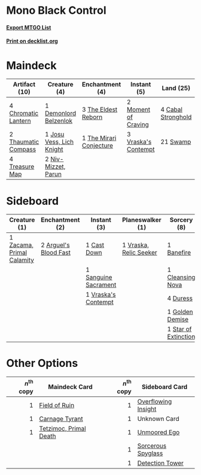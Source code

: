 # Mono Black Control

#### [Export MTGO List](../collection/Mono%20Black%20Control/Mono%20Black%20Control.txt)
#### [Print on decklist.org](http://decklist.org/?deckmain=4%09Cabal%20Stronghold%0A4%09Chromatic%20Lantern%0A1%09Demonlord%20Belzenlok%0A2%09Golden%20Demise%0A1%09Josu%20Vess,%20Lich%20Knight%0A4%09Karn,%20Scion%20of%20Urza%0A4%09Mastermind's%20Acquisition%0A2%09Moment%20of%20Craving%0A2%09Niv-Mizzet,%20Parun%0A2%09Ritual%20of%20Soot%0A21%09Swamp%0A2%09Thaumatic%20Compass%0A3%09The%20Eldest%20Reborn%0A1%09The%20Mirari%20Conjecture%0A4%09Treasure%20Map%0A3%09Vraska's%20Contempt&deckside=2%09Arguel's%20Blood%20Fast%0A1%09Banefire%0A1%09Cast%20Down%0A1%09Cleansing%20Nova%0A4%09Duress%0A1%09Golden%20Demise%0A1%09Sanguine%20Sacrament%0A1%09Star%20of%20Extinction%0A1%09Vraska's%20Contempt%0A1%09Vraska,%20Relic%20Seeker%0A1%09Zacama,%20Primal%20Calamity)
# Maindeck

|                                        Artifact (10)                                         |                                           Creature (4)                                            |                                         Enchantment (4)                                          |                                         Instant (5)                                          |                                          Land (25)                                          |                                        Planeswalker (4)                                        |                                             Sorcery (8)                                             |
|----------------------------------------------------------------------------------------------|---------------------------------------------------------------------------------------------------|--------------------------------------------------------------------------------------------------|----------------------------------------------------------------------------------------------|---------------------------------------------------------------------------------------------|------------------------------------------------------------------------------------------------|-----------------------------------------------------------------------------------------------------|
|4 [Chromatic Lantern](http://gatherer.wizards.com/Pages/Card/Details.aspx?multiverseid=420595)|1 [Demonlord Belzenlok](http://gatherer.wizards.com/Pages/Card/Details.aspx?multiverseid=442974)   |3 [The Eldest Reborn](http://gatherer.wizards.com/Pages/Card/Details.aspx?multiverseid=442978)    |2 [Moment of Craving](http://gatherer.wizards.com/Pages/Card/Details.aspx?multiverseid=439736)|4 [Cabal Stronghold](http://gatherer.wizards.com/Pages/Card/Details.aspx?multiverseid=443126)|4 [Karn, Scion of Urza](http://gatherer.wizards.com/Pages/Card/Details.aspx?multiverseid=442889)|2 [Golden Demise](http://gatherer.wizards.com/Pages/Card/Details.aspx?multiverseid=439730)           |
|2 [Thaumatic Compass](http://gatherer.wizards.com/Pages/Card/Details.aspx?multiverseid=435408)|1 [Josu Vess, Lich Knight](http://gatherer.wizards.com/Pages/Card/Details.aspx?multiverseid=442983)|1 [The Mirari Conjecture](http://gatherer.wizards.com/Pages/Card/Details.aspx?multiverseid=442945)|3 [Vraska's Contempt](http://gatherer.wizards.com/Pages/Card/Details.aspx?multiverseid=435283)|21 [Swamp](http://gatherer.wizards.com/Pages/Card/Details.aspx?multiverseid=439603)          |                                                                                                |4 [Mastermind's Acquisition](http://gatherer.wizards.com/Pages/Card/Details.aspx?multiverseid=439734)|
|4 [Treasure Map](http://gatherer.wizards.com/Pages/Card/Details.aspx?multiverseid=435410)     |2 [Niv-Mizzet, Parun](http://gatherer.wizards.com/Pages/Card/Details.aspx?multiverseid=452942)     |                                                                                                  |                                                                                              |                                                                                             |                                                                                                |2 [Ritual of Soot](http://gatherer.wizards.com/Pages/Card/Details.aspx?multiverseid=452834)          |


# Sideboard

|                                            Creature (1)                                            |                                        Enchantment (2)                                         |                                          Instant (3)                                          |                                        Planeswalker (1)                                         |                                          Sorcery (8)                                          |
|----------------------------------------------------------------------------------------------------|------------------------------------------------------------------------------------------------|-----------------------------------------------------------------------------------------------|-------------------------------------------------------------------------------------------------|-----------------------------------------------------------------------------------------------|
|1 [Zacama, Primal Calamity](http://gatherer.wizards.com/Pages/Card/Details.aspx?multiverseid=439836)|2 [Arguel's Blood Fast](http://gatherer.wizards.com/Pages/Card/Details.aspx?multiverseid=439316)|1 [Cast Down](http://gatherer.wizards.com/Pages/Card/Details.aspx?multiverseid=442969)         |1 [Vraska, Relic Seeker](http://gatherer.wizards.com/Pages/Card/Details.aspx?multiverseid=435388)|1 [Banefire](http://gatherer.wizards.com/Pages/Card/Details.aspx?multiverseid=397676)          |
|                                                                                                    |                                                                                                |1 [Sanguine Sacrament](http://gatherer.wizards.com/Pages/Card/Details.aspx?multiverseid=435185)|                                                                                                 |1 [Cleansing Nova](http://gatherer.wizards.com/Pages/Card/Details.aspx?multiverseid=447145)    |
|                                                                                                    |                                                                                                |1 [Vraska's Contempt](http://gatherer.wizards.com/Pages/Card/Details.aspx?multiverseid=435283) |                                                                                                 |4 [Duress](http://gatherer.wizards.com/Pages/Card/Details.aspx?multiverseid=270465)            |
|                                                                                                    |                                                                                                |                                                                                               |                                                                                                 |1 [Golden Demise](http://gatherer.wizards.com/Pages/Card/Details.aspx?multiverseid=439730)     |
|                                                                                                    |                                                                                                |                                                                                               |                                                                                                 |1 [Star of Extinction](http://gatherer.wizards.com/Pages/Card/Details.aspx?multiverseid=435315)|


# Other Options

|*n*<sup>th</sup> copy|                                          Maindeck Card                                          |*n*<sup>th</sup> copy|                                        Sideboard Card                                        |
|--------------------:|-------------------------------------------------------------------------------------------------|--------------------:|----------------------------------------------------------------------------------------------|
|                    1|[Field of Ruin](http://gatherer.wizards.com/Pages/Card/Details.aspx?multiverseid=435415)         |                    1|[Overflowing Insight](http://gatherer.wizards.com/Pages/Card/Details.aspx?multiverseid=435218)|
|                    1|[Carnage Tyrant](http://gatherer.wizards.com/Pages/Card/Details.aspx?multiverseid=435334)        |                    1|Unknown Card                                                                                  |
|                    1|[Tetzimoc, Primal Death](http://gatherer.wizards.com/Pages/Card/Details.aspx?multiverseid=439743)|                    1|[Unmoored Ego](http://gatherer.wizards.com/Pages/Card/Details.aspx?multiverseid=452962)       |
|                     |                                                                                                 |                    1|[Sorcerous Spyglass](http://gatherer.wizards.com/Pages/Card/Details.aspx?multiverseid=435407) |
|                     |                                                                                                 |                    1|[Detection Tower](http://gatherer.wizards.com/Pages/Card/Details.aspx?multiverseid=447386)    |

